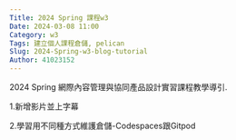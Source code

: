 ```yaml
---
Title: 2024 Spring 課程w3
Date: 2024-03-08 11:00
Category: w3
Tags: 建立個人課程倉儲, pelican
Slug: 2024-Spring-w3-blog-tutorial
Author: 41023152
---
```


2024 Spring 網際內容管理與協同產品設計實習課程教學導引.

<!-- PELICAN_END_SUMMARY -->

1.新增影片並上字幕

2.學習用不同種方式維護倉儲-Codespaces跟Gitpod